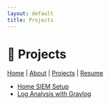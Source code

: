 ```yaml
---
layout: default
title: Projects
---
```


# 📂 Projects

[Home](index.md) | [About](about.md) | [Projects](projects.md) | [Resume](resume.md)

- [Home SIEM Setup](https://github.com/noorullah-adel/home-siem)
- [Log Analysis with Graylog](https://github.com/noorullah-adel/graylog-analysis)
